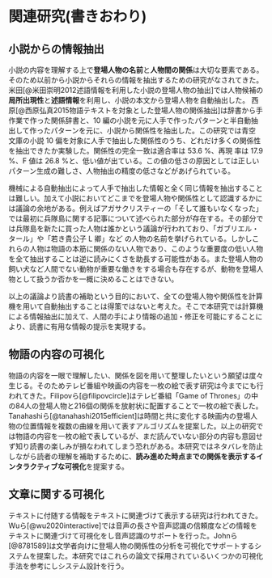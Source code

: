 # 関連研究(書きおわり)
## 小説からの情報抽出

小説の内容を理解する上で**登場人物の名前**と**人物間の関係**は大切な要素である。そのため以前から小説からそれらの情報を抽出するための研究がなされてきた。米田[@米田崇明2012述語情報を利用した小説の登場人物の抽出]では人物候補の**局所出現性**と**述語情報**を利用し、小説の本文から登場人物を自動抽出した。
西原[@西原弘真2015物語テキストを対象とした登場人物の関係抽出]は辞書から手作業で作った関係辞書と、10 編の小説を元に人手で作ったパターンと半自動抽出して作ったパターンを元に、小説から関係性を抽出した。この研究では青空 文庫の小説 10 偏を対象に人手で抽出した関係性のうち、どれだけ多くの関係性を抽出できたか実験した。関係性の完全一致は適合率は 53.6 %、再現 率は 17.9 %、F 値は 26.8 %と、低い値が出ている。この値の低さの原因としては正しいパターン生成の難しさ、人物抽出の精度の低さなどがあげられている。

機械による自動抽出によって人手で抽出した情報と全く同じ情報を抽出することは難しい。加えて小説においてどこまでを登場人物や関係性として認識するかには議論の余地がある。例えばアガサクリスティーの「そして誰もいなくなった」では最初に兵隊島に関する記事について述べられた部分が存在する。その部分では兵隊島を新たに買った人物は誰かという議論が行われており、「ガブリエル・タール」や「若き貴公子 L 卿」など の人物の名前を挙げられている。しかしこれらの人物は物語の本筋に関係のない人物であり、このような重要度の低い人物を全て抽出することは逆に読みにくさを助長する可能性がある。また登場人物の飼い犬など人間でない動物が重要な働きをする場合も存在するが、動物を登場人物として扱うか否かを一概に決めることはできない。

以上の議論より読書の補助という目的において、全ての登場人物や関係性を計算機を用いて自動抽出することは得策ではないと考えた。そこで本研究では計算機による情報抽出に加えて、人間の手により情報の追加・修正を可能にすることにより、読書に有用な情報の提示を実現する。

<!--しかし自然言語処理の技術だけを用いて正確な情報を抽出することは難しく、読者によって必要とする情報の範囲は異なる。-->

## 物語の内容の可視化
物語の内容を一眼で理解したい、関係を図を用いて整理したいという願望は度々生じる。そのためテレビ番組や映画の内容を一枚の絵で表す研究は今までにも行われてきた。Filipovら[@filipovcircle]はテレビ番組「Game of Thrones」の中の84人の登場人物と216個の関係を放射状に配置することで一枚の絵で表した。Tanahashiら[@tanahashi2015efficient]は時間と共に変化する映画内の登場人物の位置情報を複数の曲線を用いて表すアルゴリズムを提案した。以上の研究では物語の内容を一枚の絵で表しているが、まだ読んでいない部分の内容も意図せず知り読書の楽しみが損なわれてしまう恐れがある。本研究ではネタバレを防止しながら読者の理解を補助するために、**読み進めた時点までの関係を表示するインタラクティブな可視化**を提案する。

## 文章に関する可視化
テキストに付随する情報をテキストに関連づけて表示する研究は行われてきた。Wuら[@wu2020interactive]では音声の長さや音声認識の信頼度などの情報をテキストに関連づけて可視化をし音声認識のサポートを行った。Johnら[@8781589]は文学者向けに登場人物の関係性の分析を可視化でサポートするシステムを提案した。本研究ではこれらの論文で採用されているいくつかの可視化手法を参考にしシステム設計を行う。

